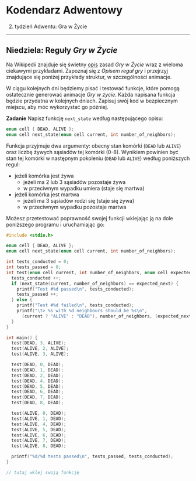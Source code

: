 Kodendarz Adwentowy
===================

2. tydzień Adwentu: Gra w Życie
---

## Niedziela: Reguły *Gry w Życie*

Na Wikipedii znajduje się świetny [opis](https://pl.wikipedia.org/wiki/Gra_w_%C5%BCycie)
zasad *Gry w Życie* wraz z wieloma ciekawymi przykładami. Zapoznaj się z
*Opisem reguł gry* i przejrzyj znajdujące się poniżej przykłady struktur,
w szczególności animacje.

W ciągu kolejnych dni będziemy pisać i testować funkcje, które pomogą ostatecznie
generować animacje *Gry w życie*. Każda napisana funkcja będzie przydatna
w kolejnych dniach. Zapisuj swój kod w bezpiecznym miejscu, aby móc wykorzystać
go później.

**Zadanie** Napisz funkcję `next_state` według następującego opisu:

```C
enum cell { DEAD, ALIVE };
enum cell next_state(enum cell current, int number_of_neighbors);
```

Funkcja przyjmuje dwa argumenty: obecny stan komórki (`DEAD` lub `ALIVE`)
oraz liczbę żywych sąsiadów tej komórki (0-8). Wynikiem powinien być stan
tej komórki w następnym pokoleniu (`DEAD` lub `ALIVE`) według poniższych regul:

* jeżeli komórka jest żywa
  * jeżeli ma 2 lub 3 sąsiadów pozostaje żywa
  * w przeciwnym wypadku umiera (staje się martwa)
* jeżeli komórka jest martwa
  * jeżeli ma 3 sąsiadów rodzi się (staje się żywa)
  * w przeciwnym wypadku pozostaje martwa

Możesz przetestować poprawność swojej funkcji wklejając ją na dole
poniższego programu i uruchamiając go:

```C
#include <stdio.h>

enum cell { DEAD, ALIVE };
enum cell next_state(enum cell current, int number_of_neighbors);

int tests_conducted = 0;
int tests_passed = 0;
int test(enum cell current, int number_of_neighbors, enum cell expected_next) {
  tests_conducted ++;
  if (next_state(current, number_of_neighbors) == expected_next) {
    printf("Test #%d passed\n", tests_conducted);
    tests_passed ++;
  } else {
    printf("Test #%d failed\n", tests_conducted);
    printf("\t> %s with %d neighbours should be %s\n",
      (current ? "ALIVE" : "DEAD"), number_of_neighbors, (expected_next ? "ALIVE" : "DEAD"));
  }
}

int main() {
  test(DEAD, 3, ALIVE);
  test(ALIVE, 2, ALIVE);
  test(ALIVE, 3, ALIVE);

  test(DEAD, 0, DEAD);
  test(DEAD, 1, DEAD);
  test(DEAD, 2, DEAD);
  test(DEAD, 4, DEAD);
  test(DEAD, 5, DEAD);
  test(DEAD, 6, DEAD);
  test(DEAD, 7, DEAD);
  test(DEAD, 8, DEAD);

  test(ALIVE, 0, DEAD);
  test(ALIVE, 1, DEAD);
  test(ALIVE, 4, DEAD);
  test(ALIVE, 5, DEAD);
  test(ALIVE, 6, DEAD);
  test(ALIVE, 7, DEAD);
  test(ALIVE, 8, DEAD);

  printf("%d/%d tests passed\n", tests_passed, tests_conducted);
}

// tutaj wklej swoją funkcję
```
